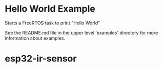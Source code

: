 # Hello World Example

Starts a FreeRTOS task to print "Hello World"

See the README.md file in the upper level 'examples' directory for more information about examples.
# esp32-ir-sensor
